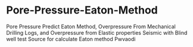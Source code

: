 # Pore-Pressure-Eaton-Method
Pore Pressure Predict Eaton Method, Overpressure From Mechanical Drilling Logs, and Overpressure from Elastic properties Seismic with Blind well test
Source for calculate Eaton method Pwvaodi

